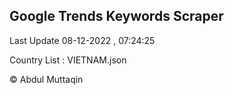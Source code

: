 

## Google Trends Keywords Scraper 
 
Last Update 08-12-2022 , 07:24:25

Country List :
VIETNAM.json



© Abdul Muttaqin 
